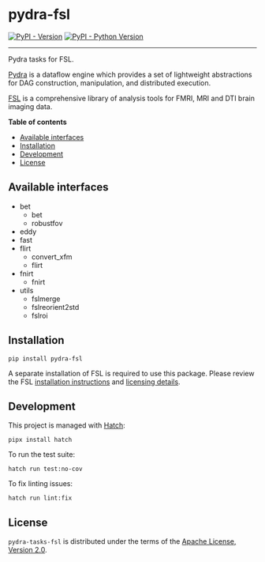 # pydra-fsl

[![PyPI - Version][pypi-version]][pypi-project]
[![PyPI - Python Version][pypi-pyversions]][pypi-project]

-----

Pydra tasks for FSL.

[Pydra][pydra] is a dataflow engine which provides
a set of lightweight abstractions for DAG
construction, manipulation, and distributed execution.

[FSL][fsl] is a comprehensive library of analysis tools
for FMRI, MRI and DTI brain imaging data.

**Table of contents**

- [Available interfaces](#available-interfaces)
- [Installation](#installation)
- [Development](#development)
- [License](#license)

## Available interfaces

- bet
    - bet
    - robustfov
- eddy
- fast
- flirt
    - convert_xfm
    - flirt
- fnirt
    - fnirt
- utils
    - fslmerge
    - fslreorient2std
    - fslroi

## Installation

```console
pip install pydra-fsl
```

A separate installation of FSL is required to use this package.
Please review the FSL [installation instructions][fsl-install]
and [licensing details][fsl-license].

## Development

This project is managed with [Hatch][hatch]:

```console
pipx install hatch
```

To run the test suite:

```console
hatch run test:no-cov
```

To fix linting issues:

```console
hatch run lint:fix
```

## License

`pydra-tasks-fsl` is distributed under the terms of the [Apache License, Version 2.0][license].

[pypi-project]: https://pypi.org/project/pydra-tasks-fsl

[pypi-version]: https://img.shields.io/pypi/v/pydra-tasks-fsl.svg

[pypi-pyversions]: https://img.shields.io/pypi/pyversions/pydra-tasks-fsl.svg

[pydra]: https://pydra.readthedocs.io/

[fsl]: https://fsl.fmrib.ox.ac.uk/fsl/fslwiki/FSL

[fsl-install]: https://fsl.fmrib.ox.ac.uk/fsl/fslwiki/FslInstallation

[fsl-license]: https://fsl.fmrib.ox.ac.uk/fsl/fslwiki/Licence

[hatch]: https://hatch.pypa.io/

[license]: https://spdx.org/licenses/Apache-2.0.html
